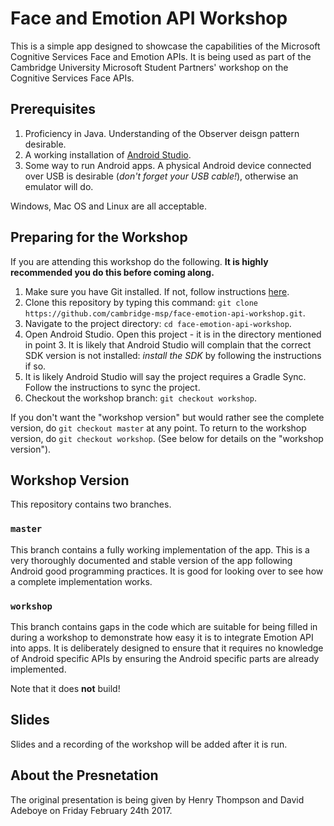 # Face and Emotion API Workshop

This is a simple app designed to showcase the capabilities of the Microsoft Cognitive Services Face and
Emotion APIs. It is being used as part of the Cambridge University Microsoft Student Partners' workshop on
the Cognitive Services Face APIs.

## Prerequisites

1. Proficiency in Java. Understanding of the Observer deisgn pattern desirable.
2. A working installation of [Android Studio](https://developer.android.com/studio/index.html).
3. Some way to run Android apps. A physical Android device connected over USB is desirable (_don't forget your USB cable!_), otherwise an emulator will do.

Windows, Mac OS and Linux are all acceptable.

## Preparing for the Workshop

If you are attending this workshop do the following. __It is highly recommended you do this before coming along.__

1. Make sure you have Git installed. If not, follow instructions [here](https://git-scm.com/book/en/v2/Getting-Started-Installing-Git).
2. Clone this repository by typing this command: `git clone https://github.com/cambridge-msp/face-emotion-api-workshop.git`.
3. Navigate to the project directory: `cd face-emotion-api-workshop`.
4. Open Android Studio. Open this project - it is in the directory mentioned in point 3. It is likely that Android Studio will complain that the correct SDK version is not installed: _install the SDK_ by following the instructions if so.
5. It is likely Android Studio will say the project requires a Gradle Sync. Follow the instructions to sync the project.
6. Checkout the workshop branch: `git checkout workshop`.

If you don't want the "workshop version" but would rather see the complete version, do `git checkout master` at any point. To return to the workshop version, do `git checkout workshop`. (See below for details on the "workshop version").

## Workshop Version

This repository contains two branches.

### `master`

This branch contains a fully working implementation of the app.  This is a very thoroughly documented and stable
version of the app following Android good programming practices. It is good for looking over to see how a
complete implementation works.

### `workshop`

This branch contains gaps in the code which are suitable for being filled in during a workshop
to demonstrate how easy it is to integrate Emotion API into apps. It is deliberately designed to ensure
that it requires no knowledge of Android specific APIs by ensuring the Android specific parts are already
implemented.

Note that it does __not__ build!

## Slides

Slides and a recording of the workshop will be added after it is run.

## About the Presnetation

The original presentation is being given by Henry Thompson and David Adeboye on Friday February 24th 2017.
